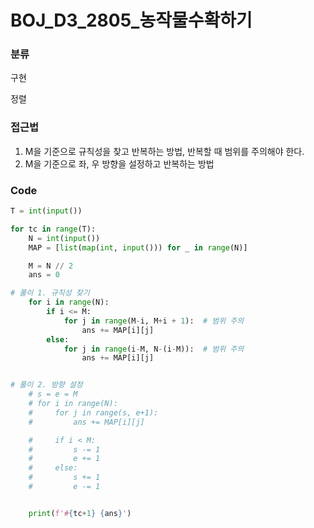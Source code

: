 # BOJ_D3_2805_농작물수확하기



### 분류
구현

정렬


### 접근법
1. M을 기준으로 규칙성을 찾고 반복하는 방법, 반복할 때 범위를 주의해야 한다.
2. M을 기준으로 좌, 우 방향을 설정하고 반복하는 방법


### Code
```python
T = int(input())

for tc in range(T):
    N = int(input())
    MAP = [list(map(int, input())) for _ in range(N)]

    M = N // 2
    ans = 0

# 풀이 1. 규칙성 찾기
    for i in range(N):
        if i <= M:
            for j in range(M-i, M+i + 1):  # 범위 주의
                ans += MAP[i][j]
        else:
            for j in range(i-M, N-(i-M)):  # 범위 주의
                ans += MAP[i][j]


# 풀이 2. 방향 설정
    # s = e = M
    # for i in range(N):
    #     for j in range(s, e+1):
    #         ans += MAP[i][j]

    #     if i < M:
    #         s -= 1
    #         e += 1
    #     else:
    #         s += 1
    #         e -= 1


    print(f'#{tc+1} {ans}')
```